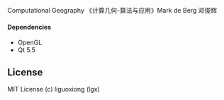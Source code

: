Computational Geography
《计算几何-算法与应用》Mark de Berg 邓俊辉

#### Dependencies

* OpenGL
* Qt 5.5

## License

MIT License (c) liguoxiong (lgx)
